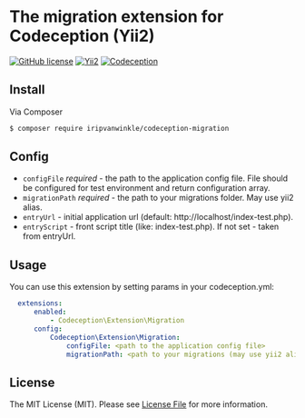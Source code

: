 # The migration extension for Codeception (Yii2)

[![GitHub license](https://img.shields.io/badge/license-MIT-blue.svg?style=flat-square)](https://raw.githubusercontent.com/iripvanwinkle/codeception-migration/master/LICENSE.md) [![Yii2](https://img.shields.io/badge/Powered_by-Yii_Framework-green.svg?style=flat-square)](http://www.yiiframework.com/) [![Codeception](https://img.shields.io/badge/Powered_by-Codeception-orange.svg?style=flat-square)](http://codeception.com/)

## Install

Via Composer

```bash
$ composer require iripvanwinkle/codeception-migration
```
## Config

 * `configFile` *required* - the path to the application config file. File should be configured for test environment and return configuration array.
 * `migrationPath` *required* - the path to your migrations folder. May use yii2 alias.
 * `entryUrl` - initial application url (default: http://localhost/index-test.php).
 * `entryScript` - front script title (like: index-test.php). If not set - taken from entryUrl.
 
## Usage

You can use this extension by setting params in your codeception.yml:

```yaml
  extensions:
      enabled:
          - Codeception\Extension\Migration
      config:
          Codeception\Extension\Migration:
              configFile: <path to the application config file>
              migrationPath: <path to your migrations (may use yii2 alias)>
```

## License

The MIT License (MIT). Please see [License File](LICENSE.md) for more information.
